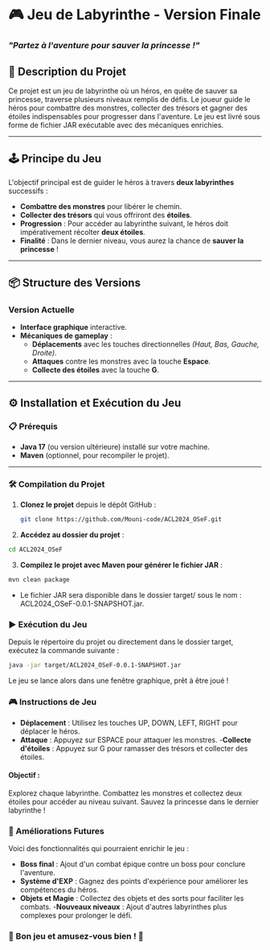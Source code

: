 # 🎮 **Jeu de Labyrinthe - Version Finale**  
### *"Partez à l'aventure pour sauver la princesse !"*  

## 🚀 **Description du Projet**  
Ce projet est un jeu de labyrinthe où un héros, en quête de sauver sa princesse, traverse plusieurs niveaux remplis de défis. Le joueur guide le héros pour combattre des monstres, collecter des trésors et gagner des étoiles indispensables pour progresser dans l'aventure. Le jeu est livré sous forme de fichier JAR exécutable avec des mécaniques enrichies.

---

## 🕹️ **Principe du Jeu**  
L'objectif principal est de guider le héros à travers **deux labyrinthes** successifs :  

- **Combattre des monstres** pour libérer le chemin.  
- **Collecter des trésors** qui vous offriront des **étoiles**.  
- **Progression** : Pour accéder au labyrinthe suivant, le héros doit impérativement récolter **deux étoiles**.  
- **Finalité** : Dans le dernier niveau, vous aurez la chance de **sauver la princesse** !  

---

## 📦 **Structure des Versions**  
### Version Actuelle  
- **Interface graphique** interactive.  
- **Mécaniques de gameplay** :  
   - **Déplacements** avec les touches directionnelles *(Haut, Bas, Gauche, Droite)*.  
   - **Attaques** contre les monstres avec la touche **Espace**.  
   - **Collecte des étoiles** avec la touche **G**.  

---

## ⚙️ **Installation et Exécution du Jeu**  

### 📋 **Prérequis**  
- **Java 17** (ou version ultérieure) installé sur votre machine.  
- **Maven** (optionnel, pour recompiler le projet).  

---

### 🛠️ **Compilation du Projet**  
1. **Clonez le projet** depuis le dépôt GitHub :  
   ```bash
   git clone https://github.com/Mouni-code/ACL2024_OSeF.git
   ```

2. **Accédez au dossier du projet** :

 ```bash
cd ACL2024_OSeF
 ```

3. **Compilez le projet avec Maven pour générer le fichier JAR** :

```bash
mvn clean package
```
- Le fichier JAR sera disponible dans le dossier target/ sous le nom :
ACL2024_OSeF-0.0.1-SNAPSHOT.jar.

### ▶️ Exécution du Jeu
Depuis le répertoire du projet ou directement dans le dossier target, exécutez la commande suivante :

```bash
java -jar target/ACL2024_OSeF-0.0.1-SNAPSHOT.jar
```
Le jeu se lance alors dans une fenêtre graphique, prêt à être joué !

### 🎮 Instructions de Jeu
- **Déplacement** : Utilisez les touches UP, DOWN, LEFT, RIGHT pour déplacer le héros.
- **Attaque** : Appuyez sur ESPACE pour attaquer les monstres.
-**Collecte d'étoiles** : Appuyez sur G pour ramasser des trésors et collecter des étoiles.
#### Objectif :
Explorez chaque labyrinthe.
Combattez les monstres et collectez deux étoiles pour accéder au niveau suivant.
Sauvez la princesse dans le dernier labyrinthe !

### 🌟 Améliorations Futures
Voici des fonctionnalités qui pourraient enrichir le jeu :

- **Boss final** : Ajout d'un combat épique contre un boss pour conclure l'aventure.
- **Système d'EXP** : Gagnez des points d'expérience pour améliorer les compétences du héros.
- **Objets et Magie** : Collectez des objets et des sorts pour faciliter les combats.
-**Nouveaux niveaux** : Ajout d'autres labyrinthes plus complexes pour prolonger le défi.

### 🏁 Bon jeu et amusez-vous bien ! 🏰



